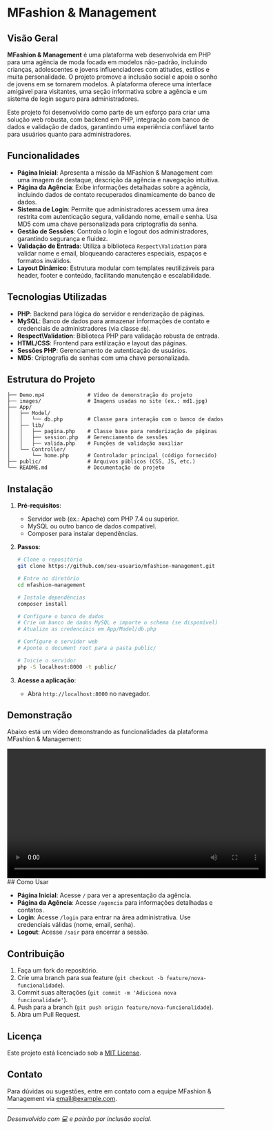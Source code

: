# MFashion & Management

## Visão Geral

**MFashion & Management** é uma plataforma web desenvolvida em PHP para uma agência de moda focada em modelos não-padrão, incluindo crianças, adolescentes e jovens influenciadores com atitudes, estilos e muita personalidade. O projeto promove a inclusão social e apoia o sonho de jovens em se tornarem modelos. A plataforma oferece uma interface amigável para visitantes, uma seção informativa sobre a agência e um sistema de login seguro para administradores.

Este projeto foi desenvolvido como parte de um esforço para criar uma solução web robusta, com backend em PHP, integração com banco de dados e validação de dados, garantindo uma experiência confiável tanto para usuários quanto para administradores.

## Funcionalidades

- **Página Inicial**: Apresenta a missão da MFashion & Management com uma imagem de destaque, descrição da agência e navegação intuitiva.
- **Página da Agência**: Exibe informações detalhadas sobre a agência, incluindo dados de contato recuperados dinamicamente do banco de dados.
- **Sistema de Login**: Permite que administradores acessem uma área restrita com autenticação segura, validando nome, email e senha. Usa MD5 com uma chave personalizada para criptografia da senha.
- **Gestão de Sessões**: Controla o login e logout dos administradores, garantindo segurança e fluidez.
- **Validação de Entrada**: Utiliza a biblioteca `Respect\Validation` para validar nome e email, bloqueando caracteres especiais, espaços e formatos inválidos.
- **Layout Dinâmico**: Estrutura modular com templates reutilizáveis para header, footer e conteúdo, facilitando manutenção e escalabilidade.

## Tecnologias Utilizadas

- **PHP**: Backend para lógica do servidor e renderização de páginas.
- **MySQL**: Banco de dados para armazenar informações de contato e credenciais de administradores (via classe `db`).
- **Respect\Validation**: Biblioteca PHP para validação robusta de entrada.
- **HTML/CSS**: Frontend para estilização e layout das páginas.
- **Sessões PHP**: Gerenciamento de autenticação de usuários.
- **MD5**: Criptografia de senhas com uma chave personalizada.

## Estrutura do Projeto

```plaintext
├── Demo.mp4              # Vídeo de demonstração do projeto
├── images/               # Imagens usadas no site (ex.: md1.jpg)
├── App/
│   ├── Model/
│   │   └── db.php        # Classe para interação com o banco de dados
│   ├── lib/
│   │   ├── pagina.php    # Classe base para renderização de páginas
│   │   ├── session.php   # Gerenciamento de sessões
│   │   ├── valida.php    # Funções de validação auxiliar
│   └── Controller/
│       └── home.php      # Controlador principal (código fornecido)
├── public/               # Arquivos públicos (CSS, JS, etc.)
└── README.md             # Documentação do projeto
```

## Instalação

1. **Pré-requisitos**:
   - Servidor web (ex.: Apache) com PHP 7.4 ou superior.
   - MySQL ou outro banco de dados compatível.
   - Composer para instalar dependências.

2. **Passos**:
   ```bash
   # Clone o repositório
   git clone https://github.com/seu-usuario/mfashion-management.git

   # Entre no diretório
   cd mfashion-management

   # Instale dependências
   composer install

   # Configure o banco de dados
   # Crie um banco de dados MySQL e importe o schema (se disponível)
   # Atualize as credenciais em App/Model/db.php

   # Configure o servidor web
   # Aponte o document root para a pasta public/

   # Inicie o servidor
   php -S localhost:8000 -t public/
   ```

3. **Acesse a aplicação**:
   - Abra `http://localhost:8000` no navegador.

## Demonstração

Abaixo está um vídeo demonstrando as funcionalidades da plataforma MFashion & Management:

<video controls width="600">
  <source src="./Demo.mp4" type="video/mp4">
  Seu navegador não suporta o elemento de vídeo.
</video>
## Como Usar

- **Página Inicial**: Acesse `/` para ver a apresentação da agência.
- **Página da Agência**: Acesse `/agencia` para informações detalhadas e contatos.
- **Login**: Acesse `/login` para entrar na área administrativa. Use credenciais válidas (nome, email, senha).
- **Logout**: Acesse `/sair` para encerrar a sessão.

## Contribuição

1. Faça um fork do repositório.
2. Crie uma branch para sua feature (`git checkout -b feature/nova-funcionalidade`).
3. Commit suas alterações (`git commit -m 'Adiciona nova funcionalidade'`).
4. Push para a branch (`git push origin feature/nova-funcionalidade`).
5. Abra um Pull Request.

## Licença

Este projeto está licenciado sob a [MIT License](LICENSE).

## Contato

Para dúvidas ou sugestões, entre em contato com a equipe MFashion & Management via [email@example.com](mailto:email@example.com).

---

*Desenvolvido com 💻 e paixão por inclusão social.*
